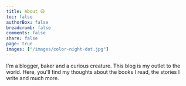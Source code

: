 ```yaml
---
title: About 😃
toc: false
authorBox: false
breadcrumb: false
comments: false
share: false
page: true
images: ["/images/color-night-dot.jpg"]
---
```


I'm a blogger, baker and a curious creature. This blog is my outlet to the world. Here, you'll find my thoughts about the books I read, the stories I write and much more.